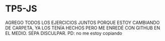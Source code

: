 # TP5-JS

AGREGO TODOS LOS EJERCICIOS JUNTOS PORQUE ESTOY CAMBIANDO DE CARPETA, YA LOS TENÍA HECHOS PERO ME ENREDÉ CON GITHUB EN EL MEDIO. SEPA DISCULPAR.
PD: no me estoy copiando